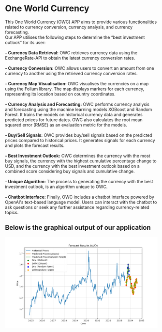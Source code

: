 <h1> One World Currency</h1>
This One World Currency (OWC) APP aims to provide various functionalities related to currency conversion, currency analysis, and currency forecasting. 
<br>
Our APP utilises the following steps to determine the “best investment outlook” for its user:
<br><br>
<b>- Currency Data Retrieval:</b> OWC retrieves currency data using the ExchangeRate-API to obtain the latest currency conversion rates.
<br><br>
<b>- Currency Conversion:</b> OWC allows users to convert an amount from one currency to another using the retrieved currency conversion rates.
<br><br>
<b>- Currency Map Visualisation:</b> OWC visualises the currencies on a map using the Folium library. The map displays markers for each currency, representing its location based on country coordinates.
<br><br>
<b>- Currency Analysis and Forecasting:</b> OWC performs currency analysis and forecasting using the machine learning models XGBoost and Random Forest. It trains the models on historical currency data and generates predicted prices for future dates. OWC also calculates the root mean squared error (RMSE) as an evaluation metric for the models.
<br><br>
<b>- Buy/Sell Signals:</b> OWC provides buy/sell signals based on the predicted prices compared to historical prices. It generates signals for each currency and plots the forecast results.
<br><br>
<b>- Best Investment Outlook:</b> OWC determines the currency with the most buy signals, the currency with the highest cumulative percentage change to USD, and the currency with the best investment outlook based on a combined score considering buy signals and cumulative change. 
<br><br>
<b>- Unique Algorithm:</b> The process to generating the currency with the best investment outlook, is an algorithm unique to OWC. 
<br><br>
<b>- Chatbot Interface:</b> Finally, OWC includes a chatbot interface powered by OpenAI's text-based language model. Users can interact with the chatbot to ask questions or seek any further assistance regarding currency-related topics.

## Below is the graphical output of our application
 ![](/Images/forecast_results_AUD.png)
